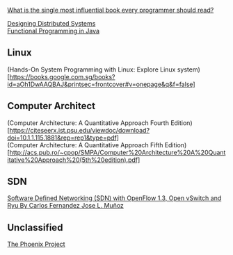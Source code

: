 [What is the single most influential book every programmer should read?](https://stackoverflow.com/questions/1711/what-is-the-single-most-influential-book-every-programmer-should-read)  

[Designing Distributed Systems](https://salttiger.com/designing-distributed-systems/)    
[Functional Programming in Java](https://salttiger.com/functional-programming-in-java-2/)    

## Linux ##  
(Hands-On System Programming with Linux: Explore Linux system)[https://books.google.com.sg/books?id=aOh1DwAAQBAJ&printsec=frontcover#v=onepage&q&f=false]  

## Computer Architect ##  
(Computer Architecture: A Quantitative Approach Fourth Edition)[https://citeseerx.ist.psu.edu/viewdoc/download?doi=10.1.1.115.1881&rep=rep1&type=pdf]  
(Computer Architecture: A Quantitative Approach Fifth Edition)[http://acs.pub.ro/~cpop/SMPA/Computer%20Architecture%20A%20Quantitative%20Approach%20(5th%20edition).pdf]  
## SDN ##  
[Software Defined Networking (SDN) with OpenFlow 1.3, Open vSwitch and Ryu By Carlos Fernandez Jose L. Muñoz](https://upcommons.upc.edu/bitstream/handle/2117/77684/sdn-book.pdf.zip?sequence=2)  

## Unclassified ##  
[The Phoenix Project](https://www.haio.ir/app/uploads/2021/12/The-Phoenix-Project-A-Novel-about-IT-DevOps-and-Helping-Your-Business-Win-by-Gene-Kim-George-Spafford-Kevin-Behr-z-lib.org_.pdf)
